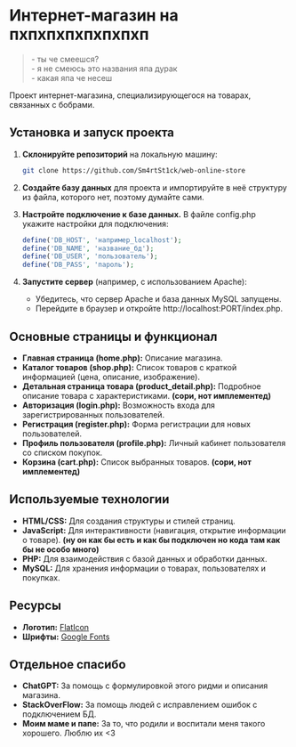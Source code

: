 # Интернет-магазин на пхпхпхпхпхпхпхп
> \- ты че смеешся?<br>
\- я не смеюсь это названия япа дурак<br>
\- какая япа че несеш

Проект интернет-магазина, специализирующегося на товарах, связанных с бобрами.


## Установка и запуск проекта

1. **Склонируйте репозиторий** на локальную машину:
    ```bash
   git clone https://github.com/Sm4rtSt1ck/web-online-store

2. **Создайте базу данных** для проекта и импортируйте в неё структуру из файла, которого нет, поэтому думайте сами.

3. **Настройте подключение к базе данных.** В файле config.php укажите настройки для подключения:
    ```php
    define('DB_HOST', 'например_localhost');
    define('DB_NAME', 'название_бд');
    define('DB_USER', 'пользователь');
    define('DB_PASS', 'пароль');

4. **Запустите сервер** (например, с использованием Apache):
    - Убедитесь, что сервер Apache и база данных MySQL запущены.
    - Перейдите в браузер и откройте http://localhost:PORT/index.php.


## Основные страницы и функционал
- **Главная страница (home.php):** Описание магазина.
- **Каталог товаров (shop.php):** Список товаров с краткой информацией (цена, описание, изображение).
- **Детальная страница товара (product_detail.php):** Подробное описание товара с характеристиками. **(сори, нот имплементед)**
- **Авторизация (login.php):** Возможность входа для зарегистрированных пользователей.
- **Регистрация (register.php):** Форма регистрации для новых пользователей.
- **Профиль пользователя (profile.php):** Личный кабинет пользователя со списком покупок.
- **Корзина (cart.php):** Список выбранных товаров. **(сори, нот имплементед)**

## Используемые технологии
- **HTML/CSS:** Для создания структуры и стилей страниц.
- **JavaScript:** Для интерактивности (навигация, открытие информации о товаре). **(ну он как бы есть и как бы подключен но кода там как бы не особо много)**
- **PHP:** Для взаимодействия с базой данных и обработки данных.
- **MySQL:** Для хранения информации о товарах, пользователях и покупках.

## Ресурсы
- **Логотип:** [FlatIcon](https://www.flaticon.com/free-icon/beaver_2611873)
- **Шрифты:** [Google Fonts](https://fonts.google.com/specimen/Rubik+Wet+Paint)

## Отдельное спасибо
- **ChatGPT:** За помощь с формулировкой этого ридми и описания магазина.
- **StackOverFlow:** За помощь людей с исправлением ошибок с подключением БД.
- **Моим маме и папе:** За то, что родили и воспитали меня такого хорошего. Люблю их <3
